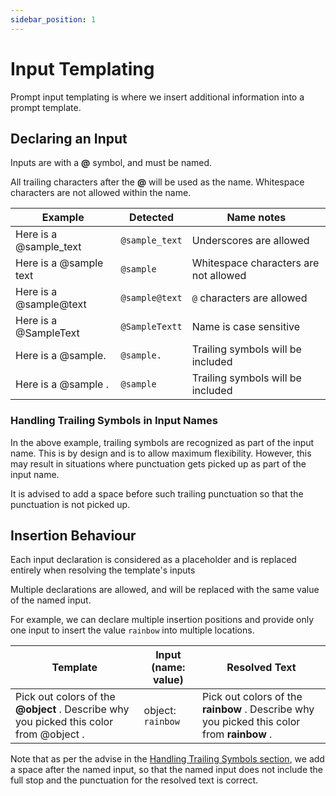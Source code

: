 ```yaml
---
sidebar_position: 1
---
```


# Input Templating

Prompt input templating is where we insert additional information into a prompt template.

## Declaring an Input

Inputs are with a **@** symbol, and must be named.

All trailing characters after the **@** will be used as the name. Whitespace characters are not allowed within the name.

| Example                | Detected       | Name notes                            |
| ---------------------- | -------------- | ------------------------------------- |
| Here is a @sample_text | `@sample_text` | Underscores are allowed               |
| Here is a @sample text | `@sample`      | Whitespace characters are not allowed |
| Here is a @sample@text | `@sample@text` | `@` characters are allowed            |
| Here is a @SampleText  | `@SampleTextt` | Name is case sensitive                |
| Here is a @sample.     | `@sample.`     | Trailing symbols will be included     |
| Here is a @sample .    | `@sample`      | Trailing symbols will be included     |

### Handling Trailing Symbols in Input Names

In the above example, trailing symbols are recognized as part of the input name. This is by design and is to allow maximum flexibility. However, this may result in situations where punctuation gets picked up as part of the input name.

It is advised to add a space before such trailing punctuation so that the punctuation is not picked up.

## Insertion Behaviour

Each input declaration is considered as a placeholder and is replaced entirely when resolving the template's inputs

Multiple declarations are allowed, and will be replaced with the same value of the named input.

For example, we can declare multiple insertion positions and provide only one input to insert the value `rainbow` into multiple locations.

| Template                                                                               | Input (**name: value**) | Resolved Text                                                                              |
| -------------------------------------------------------------------------------------- | ----------------------- | ------------------------------------------------------------------------------------------ |
| Pick out colors of the **@object** . Describe why you picked this color from @object . | object: `rainbow`       | Pick out colors of the **rainbow** . Describe why you picked this color from **rainbow** . |

Note that as per the advise in the [Handling Trailing Symbols section](#handling-trailing-symbols-in-input-names), we add a space after the named input, so that the named input does not include the full stop and the punctuation for the resolved text is correct.
